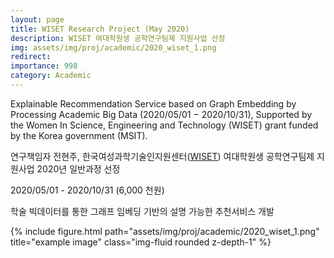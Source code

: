 ```yaml
---
layout: page
title: WISET Research Project (May 2020) 
description: WISET 여대학원생 공학연구팀제 지원사업 선정
img: assets/img/proj/academic/2020_wiset_1.png
redirect: 
importance: 998
category: Academic
---
```


Explainable Recommendation Service based on Graph Embedding by Processing Academic Big Data (2020/05/01 − 2020/10/31), Supported by the Women In Science, Engineering and Technology (WISET) grant funded by the Korea government (MSIT).

연구책임자 전현주, 한국여성과학기술인지원센터([WISET](https://www.wiset.or.kr/)) 여대학원생 공학연구팀제 지원사업 2020년 일반과정 선정

2020/05/01 - 2020/10/31 (6,000 천원)

학술 빅데이터를 통한 그래프 임베딩 기반의 설명 가능한 추천서비스 개발 

<div class="row">
    <div class="col-sm mt-3 mt-md-0">
        {% include figure.html path="assets/img/proj/academic/2020_wiset_1.png" title="example image" class="img-fluid rounded z-depth-1" %}
    </div>
</div>
<div class="caption">
    
</div>
